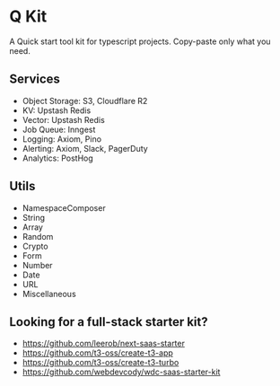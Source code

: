 # Q Kit

A Quick start tool kit for typescript projects. Copy-paste only what you need.

## Services

- Object Storage: S3, Cloudflare R2
- KV: Upstash Redis
- Vector: Upstash Redis
- Job Queue: Inngest
- Logging: Axiom, Pino
- Alerting: Axiom, Slack, PagerDuty
- Analytics: PostHog

## Utils

- NamespaceComposer
- String
- Array
- Random
- Crypto
- Form
- Number
- Date
- URL
- Miscellaneous

## Looking for a full-stack starter kit?

- https://github.com/leerob/next-saas-starter
- https://github.com/t3-oss/create-t3-app
- https://github.com/t3-oss/create-t3-turbo
- https://github.com/webdevcody/wdc-saas-starter-kit
